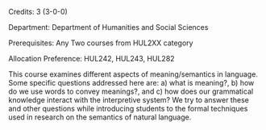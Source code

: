 Credits: 3 (3-0-0)

Department: Department of Humanities and Social Sciences

Prerequisites: Any Two courses from HUL2XX category 

Allocation Preference: HUL242, HUL243, HUL282

This course examines different aspects of meaning/semantics in language. Some specific questions addressed here are: a) what is meaning?, b) how do we use words to convey meanings?, and c) how does our grammatical knowledge interact with the interpretive system? We try to answer these and other questions while introducing students to the formal techniques used in research on the semantics of natural language.